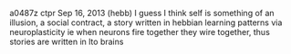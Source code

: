 a0487z ctpr
Sep 16, 2013
(hebb)
I guess I think self is something of an illusion, a social contract, a story written in hebbian learning patterns via neuroplasticity ie when neurons fire together they wire together, thus stories are written in  lto brains
